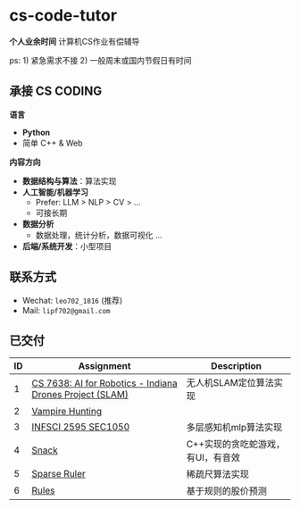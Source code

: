 # cs-code-tutor
**个人业余时间** 计算机CS作业有偿辅导

ps: 1) 紧急需求不接 2) 一般周末或国内节假日有时间 

## 承接 CS CODING
**语言**
- **Python**
- 简单 C++ & Web

**内容方向**
- **数据结构与算法**：算法实现
- **人工智能/机器学习**
  - Prefer: LLM > NLP > CV > ...
  - 可接长期
- **数据分析**
  - 数据处理，统计分析，数据可视化 ...
- **后端/系统开发**：小型项目
 
## 联系方式
- Wechat: `leo702_1816` (推荐)
- Mail: `lipf702@gmail.com`

## 已交付

| ID  | Assignment                                                                      | Description         |
|---|---------------------------------------------------------------------------------|---------------------|
| 1   | [CS 7638: AI for Robotics - Indiana Drones Project (SLAM)](./CS_7638/README.md) | 无人机SLAM定位算法实现       |
| 2   | [Vampire Hunting](./vampire_hunting/README.md)                                  ||
| 3   | [INFSCI 2595 SEC1050](./INFSCI_2595/README.md)                                  | 多层感知机mlp算法实现        |
| 4   | [Snack](./snack/README.md)                                                      | C++实现的贪吃蛇游戏，有UI，有音效 |
| 5   | [Sparse Ruler](./sparse_ruler/README.md)                                        | 稀疏尺算法实现             |
| 6   | [Rules](./rules/README.md)                                                      | 基于规则的股价预测           |
